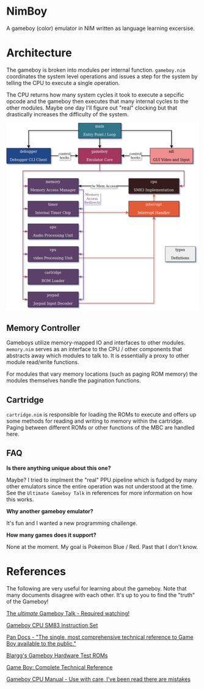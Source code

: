 # NimBoy
A gameboy (color) emulator in NIM written as language learning excersise.

# Architecture
The gameboy is broken into modules per internal function. `gameboy.nim` 
coordinates the system level operations and issues a step for the system
by telling the CPU to execute a single operation.

The CPU returns how many system cycles it took to execute a sepcific
opcode and the gameboy then executes that many internal cycles to the 
other modules. Maybe one day I'll figure out "real" clocking but that
drastically increases the difficulty of the system.

![NimBoy Block Diagram](nimboy.png)

## Memory Controller
Gameboys utilize memory-mapped IO and interfaces to other modules.
`memory.nim` serves as an interface to the CPU / other components
that abstracts away which modules to talk to. It is essentially
a proxy to other module read/write functions.

For modules that vary memory locations (such as paging ROM memory)
the modules themselves handle the pagination functions.

## Cartridge
`cartridge.nim` is responsible for loading the ROMs to execute and 
offers up some methods for reading and writing to memory within
the cartridge. Paging between different ROMs or other functions of 
the MBC are handled here.

## FAQ
**Is there anything unique about this one?**

Maybe? I tried to implment the "real" PPU pipeline which is fudged 
by many other emulators since the entire operation was not understood
at the time. See the `Ultimate Gameboy Talk` in references for more
information on how this works.

**Why another gameboy emulator?**

It's fun and I wanted a new programming challenge.

**How many games does it support?** 

None at the moment. My goal is Pokemon Blue / Red. Past that I don't know.

# References

The following are very useful for learning about the gameboy. Note that
many documents disagree with each other. It's up to you to find the 
"truth" of the Gameboy!

[The _ultimate_ Gameboy Talk - Required watching!](https://www.youtube.com/watch?v=HyzD8pNlpwI])

[Gameboy CPU SM83 Instruction Set](https://gbdev.io/gb-opcodes/optables/)

[Pan Docs - "The single, most comprehensive technical reference to Game Boy available to the public."](https://gbdev.io/pandocs/)

[Blargg's Gameboy Hardware Test ROMs](https://github.com/retrio/gb-test-roms)

[Game Boy: Complete Technical Reference](https://gekkio.fi/files/gb-docs/gbctr.pdf)

[Gameboy CPU Manual - Use with care, I've been read there are mistakes](http://marc.rawer.de/Gameboy/Docs/GBCPUman.pdf)

